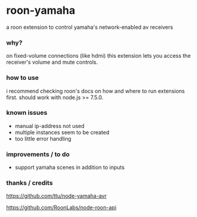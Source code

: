 # roon-yamaha
a roon extension to control yamaha's network-enabled av receivers

### why?

on fixed-volume connections (like hdmi) this extension lets
you access the receiver's volume and mute controls.

### how to use

i recommend checking roon's docs on how and where to run extensions
first. should work with node.js >= 7.5.0.

### known issues

* manual ip-address not used
* multiple instances seem to be created
* too little error handling

### improvements / to do

* support yamaha scenes in addition to inputs

### thanks / credits

https://github.com/ttu/node-yamaha-avr

https://github.com/RoonLabs/node-roon-api
